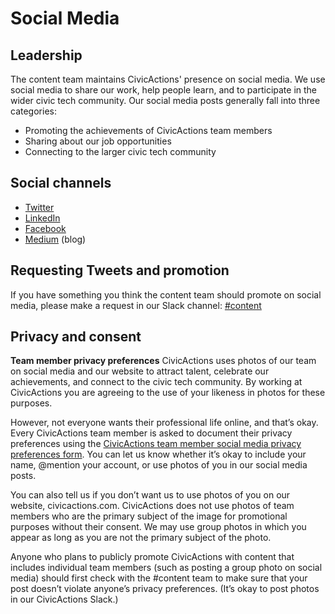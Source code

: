# Social Media

## <a id="leadership">Leadership</a>

The content team maintains CivicActions' presence on social media. We use social media to share our work, help people learn, and to participate in the wider civic tech community. Our social media posts generally fall into three categories:

*   Promoting the achievements of CivicActions team members
*   Sharing about our job opportunities
*   Connecting to the larger civic tech community

## Social channels
*   [Twitter](https://twitter.com/CivicActions)
*   [LinkedIn](https://www.linkedin.com/company/54684)
*   [Facebook](https://www.facebook.com/CivicActions/)
*   [Medium](https://medium.com/civicactions) (blog)

## Requesting Tweets and promotion
If you have something you think the content team should promote on social media, please make a request in our Slack channel:
[#content](https://app.slack.com/client/T0297RSQF/CEX9M2M2S)


## Privacy and consent
**Team member privacy preferences** 
CivicActions uses photos of our team on social media and our website to attract talent, celebrate our achievements, and connect to the civic tech community. By working at CivicActions you are agreeing to the use of your likeness in photos for these purposes.

However, not everyone wants their professional life online, and that’s okay. Every CivicActions team member is asked to document their privacy preferences using the [CivicActions team member social media privacy preferences form](https://docs.google.com/forms/d/e/1FAIpQLSdiqahFTJfs6SgiWAb9Xm1U7yCalzLdoxswfjgJ7gaxKIScGQ/viewform). You can let us know whether it’s okay to include your name, @mention your account, or use photos of you in our social media posts. 

You can also tell us if you don’t want us to use photos of you on our website, civicactions.com. CivicActions does not use photos of team members who are the primary subject of the image for promotional purposes without their consent. We may use group photos in which you appear as long as you are not the primary subject of the photo.

Anyone who plans to publicly promote CivicActions with content that includes individual team members (such as posting a group photo on social media)  should first check with the #content team to make sure that your post doesn’t violate anyone’s privacy preferences. (It’s okay to post photos in our CivicActions Slack.)
